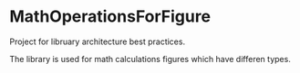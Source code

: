 # MathOperationsForFigure

Project for libruary architecture best practices. 

The library is used for math calculations figures which have differen types. 

